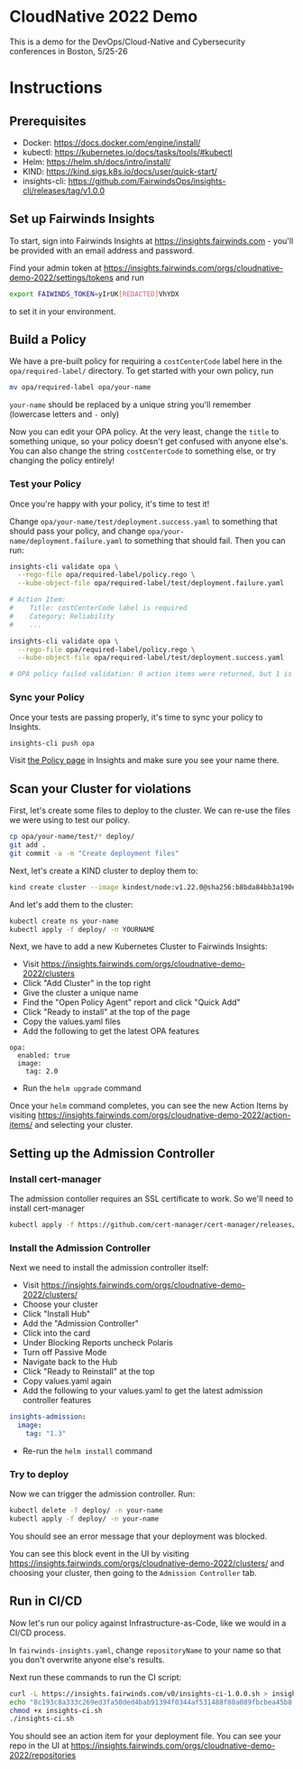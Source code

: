 # CloudNative 2022 Demo

This is a demo for the DevOps/Cloud-Native and Cybersecurity conferences in Boston, 5/25-26

# Instructions
## Prerequisites
* Docker: https://docs.docker.com/engine/install/
* kubectl: https://kubernetes.io/docs/tasks/tools/#kubectl
* Helm: https://helm.sh/docs/intro/install/
* KIND: https://kind.sigs.k8s.io/docs/user/quick-start/
* insights-cli: https://github.com/FairwindsOps/insights-cli/releases/tag/v1.0.0

## Set up Fairwinds Insights
To start, sign into Fairwinds Insights at https://insights.fairwinds.com - you'll be
provided with an email address and password.

Find your admin token at https://insights.fairwinds.com/orgs/cloudnative-demo-2022/settings/tokens
and run
```bash
export FAIWINDS_TOKEN=yIrUK[REDACTED]VhYDX
```
to set it in your environment.

## Build a Policy
We have a pre-built policy for requiring a `costCenterCode` label here in the `opa/required-label/`
directory. To get started with your own policy, run
```bash
mv opa/required-label opa/your-name
```
`your-name` should be replaced by a unique string you'll remember (lowercase letters and `-` only)

Now you can edit your OPA policy. At the very least, change the `title` to something unique, so your
policy doesn't get confused with anyone else's. You can also change the string `costCenterCode` to something
else, or try changing the policy entirely!

### Test your Policy
Once you're happy with your policy, it's time to test it!

Change `opa/your-name/test/deployment.success.yaml` to something that should pass your policy, and change
`opa/your-name/deployment.failure.yaml` to something that should fail. Then you can run:

```bash
insights-cli validate opa \
  --rego-file opa/required-label/policy.rego \
  --kube-object-file opa/required-label/test/deployment.failure.yaml

# Action Item:
#    Title: costCenterCode label is required
#    Category: Reliability
#    ...
```

```bash
insights-cli validate opa \
  --rego-file opa/required-label/policy.rego \
  --kube-object-file opa/required-label/test/deployment.success.yaml

# OPA policy failed validation: 0 action items were returned, but 1 is required
```

### Sync your Policy
Once your tests are passing properly, it's time to sync your policy to Insights.

```bash
insights-cli push opa
```

Visit [the Policy page](https://insights.fairwinds.com/orgs/cloudnative-demo-2022/policy/) in Insights
and make sure you see your name there.

## Scan your Cluster for violations
First, let's create some files to deploy to the cluster. We can re-use the files we were using to
test our policy.
```bash
cp opa/your-name/test/* deploy/
git add .
git commit -a -m "Create deployment files"
```

Next, let's create a KIND cluster to deploy them to:
```bash
kind create cluster --image kindest/node:v1.22.0@sha256:b8bda84bb3a190e6e028b1760d277454a72267a5454b57db34437c34a588d047
```

And let's add them to the cluster:
```bash
kubectl create ns your-name
kubectl apply -f deploy/ -n YOURNAME
```

Next, we have to add a new Kubernetes Cluster to Fairwinds Insights:
* Visit https://insights.fairwinds.com/orgs/cloudnative-demo-2022/clusters
* Click "Add Cluster" in the top right
* Give the cluster a unique name
* Find the "Open Policy Agent" report and click "Quick Add"
* Click "Ready to install" at the top of the page
* Copy the values.yaml files
* Add the following to get the latest OPA features
```
opa:
  enabled: true
  image:
    tag: 2.0
```
* Run the `helm upgrade` command

Once your `helm` command completes, you can see the new Action Items by visiting
https://insights.fairwinds.com/orgs/cloudnative-demo-2022/action-items/
and selecting your cluster.

## Setting up the Admission Controller
### Install cert-manager
The admission contoller requires an SSL certificate to work. So we'll need to install cert-manager
```bash
kubectl apply -f https://github.com/cert-manager/cert-manager/releases/download/v1.8.0/cert-manager.yaml
```

### Install the Admission Controller
Next we need to install the admission controller itself:
* Visit https://insights.fairwinds.com/orgs/cloudnative-demo-2022/clusters/
* Choose your cluster
* Click "Install Hub"
* Add the "Admission Controller"
* Click into the card
* Under Blocking Reports uncheck Polaris
* Turn off Passive Mode
* Navigate back to the Hub
* Click "Ready to Reinstall" at the top
* Copy values.yaml again
* Add the following to your values.yaml to get the latest admission controller features
```yaml
insights-admission:
  image:
    tag: "1.3"
```
* Re-run the `helm install` command

### Try to deploy
Now we can trigger the admission controller. Run:
```bash
kubectl delete -f deploy/ -n your-name
kubectl apply -f deploy/ -n your-name
```

You should see an error message that your deployment was blocked.

You can see this block event in the UI by visiting
https://insights.fairwinds.com/orgs/cloudnative-demo-2022/clusters/
and choosing your cluster, then going to the `Admission Controller` tab.

## Run in CI/CD
Now let's run our policy against Infrastructure-as-Code, like we would in a CI/CD process.

In `fairwinds-insights.yaml`, change `repositoryName` to your name so that you don't overwrite
anyone else's results.

Next run these commands to run the CI script:
```bash
curl -L https://insights.fairwinds.com/v0/insights-ci-1.0.0.sh > insights-ci.sh
echo "8c193c8a333c269ed3fa50ded4bab91394f0344af531488f80a089fbcbea45b8 *insights-ci.sh" | shasum -a 256 --check
chmod +x insights-ci.sh
./insights-ci.sh
```

You should see an action item for your deployment file. You can see your repo in the UI at
https://insights.fairwinds.com/orgs/cloudnative-demo-2022/repositories
